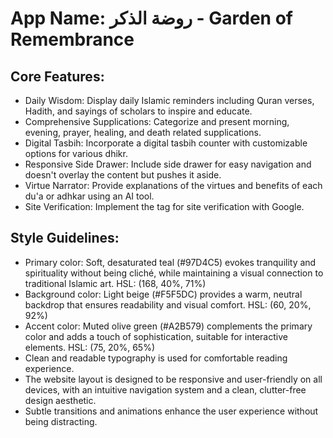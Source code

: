 # **App Name**: روضة الذكر - Garden of Remembrance

## Core Features:

- Daily Wisdom: Display daily Islamic reminders including Quran verses, Hadith, and sayings of scholars to inspire and educate.
- Comprehensive Supplications: Categorize and present morning, evening, prayer, healing, and death related supplications.
- Digital Tasbih: Incorporate a digital tasbih counter with customizable options for various dhikr.
- Responsive Side Drawer: Include side drawer for easy navigation and doesn't overlay the content but pushes it aside.
- Virtue Narrator: Provide explanations of the virtues and benefits of each du'a or adhkar using an AI tool.
- Site Verification: Implement the <meta name="google-site-verification" content="erc3DhRH1Zx4lamgfNDwou_YZxbsSIYgVBByQy9YDZA" /> tag for site verification with Google.

## Style Guidelines:

- Primary color: Soft, desaturated teal (#97D4C5) evokes tranquility and spirituality without being cliché, while maintaining a visual connection to traditional Islamic art. HSL: (168, 40%, 71%)
- Background color: Light beige (#F5F5DC) provides a warm, neutral backdrop that ensures readability and visual comfort. HSL: (60, 20%, 92%)
- Accent color: Muted olive green (#A2B579) complements the primary color and adds a touch of sophistication, suitable for interactive elements. HSL: (75, 20%, 65%)
- Clean and readable typography is used for comfortable reading experience.
- The website layout is designed to be responsive and user-friendly on all devices, with an intuitive navigation system and a clean, clutter-free design aesthetic.
- Subtle transitions and animations enhance the user experience without being distracting.